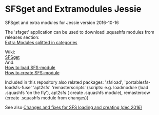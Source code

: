# SFSget and Extramodules Jessie
SFSget and extra modules for Jessie version 2016-10-16

The 'sfsget' application can be used to download .squashfs modules from releases section:   
[Extra Modules splitted in categories](https://github.com/DebianDog/SFSget/releases)  

Wiki:  
[SFSget](https://github.com/DebianDog/SFSget/wiki/SFSget)     
And:      
[How to load SFS-module](https://github.com/DebianDog/SFSget/wiki/How-to-load-SFS-module)  
[How to create SFS-module](https://github.com/DebianDog/SFSget/wiki/How-to-Create-a-New-SFS-Module)

Included in this repository also related packages: 'sfsload', 'portablesfs-loadsfs-fuse' 'apt2sfs' 'remasterscripts' (scripts: e.g. loadmodule (load .squashfs 'on the fly'), apt2sfs ( create .squashfs module), remastercow (create .squashfs module from changes))

See also [Changes and fixes for SFS loading and creating (dec 2016)](https://github.com/DebianDog/SFSget/blob/master/Changes%20and%20fixes%20for%20SFS%20loading%20and%20creating%20(dec%202016).md)   

